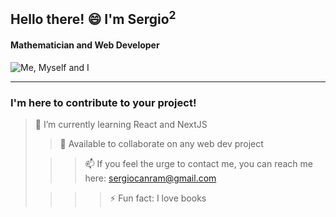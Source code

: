  ## Hello there! 😄 I'm Sergio<sup>2</sup>

 #### Mathematician and Web Developer 
  ![Me, Myself and I](https://encrypted-tbn0.gstatic.com/images?q=tbn:ANd9GcQQG6WT8YC0cLtMXTMlgbHZmLelLt3oh4QR5A&usqp=CAU](https://www.google.com/url?sa=i&url=https%3A%2F%2Fpngtree.com%2Ffreepng%2Fyoung-man-working-cartoon-doodle-kawaii-anime-coloring-page-cute-illustration-character-clipart-chibi-manga_8665938.html&psig=AOvVaw1RyexvgJUmQRWRGkU4euZi&ust=1699352139608000&source=images&cd=vfe&opi=89978449&ved=0CBEQjRxqFwoTCMD7r5eSr4IDFQAAAAAdAAAAABAE)https://www.google.com/url?sa=i&url=https%3A%2F%2Fpngtree.com%2Ffreepng%2Fyoung-man-working-cartoon-doodle-kawaii-anime-coloring-page-cute-illustration-character-clipart-chibi-manga_8665938.html&psig=AOvVaw1RyexvgJUmQRWRGkU4euZi&ust=1699352139608000&source=images&cd=vfe&opi=89978449&ved=0CBEQjRxqFwoTCMD7r5eSr4IDFQAAAAAdAAAAABAE](https://www.google.com/imgres?imgurl=https%3A%2F%2Fcdni.iconscout.com%2Fillustration%2Fpremium%2Fthumb%2Fman-doing-study-8661384-6897726.png%3Ff%3Dwebp&tbnid=2oTvSeqv9zQpVM&vet=12ahUKEwikmqeWkq-CAxXfrycCHSB6CuwQMyg_egUIARD-AQ..i&imgrefurl=https%3A%2F%2Ficonscout.com%2Fillustration%2Fman-doing-study-8661384&docid=UzmETUc1BUaUBM&w=675&h=450&q=young%20man%20programming&hl=es&authuser=0&ved=2ahUKEwikmqeWkq-CAxXfrycCHSB6CuwQMyg_egUIARD-AQ)https://www.google.com/imgres?imgurl=https%3A%2F%2Fcdni.iconscout.com%2Fillustration%2Fpremium%2Fthumb%2Fman-doing-study-8661384-6897726.png%3Ff%3Dwebp&tbnid=2oTvSeqv9zQpVM&vet=12ahUKEwikmqeWkq-CAxXfrycCHSB6CuwQMyg_egUIARD-AQ..i&imgrefurl=https%3A%2F%2Ficonscout.com%2Fillustration%2Fman-doing-study-8661384&docid=UzmETUc1BUaUBM&w=675&h=450&q=young%20man%20programming&hl=es&authuser=0&ved=2ahUKEwikmqeWkq-CAxXfrycCHSB6CuwQMyg_egUIARD-AQ)

---
  
 ### I'm here to contribute to your project!

> 🌱 I’m currently learning React and NextJS 
> 
>> 👯 Available to collaborate on any web dev project 
> 
>>> 📫 If you feel the urge to contact me, you can reach me here: sergiocanram@gmail.com 
> 
>>>> ⚡ Fun fact: I love books 

